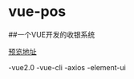 ﻿# vue-pos
##一个VUE开发的收银系统

[预览地址](http://htmlpreview.github.io/?https://github.com/simao521/vue-pos/blob/master/show2/index.html#/)

-vue2.0
-vue-cli
-axios
-element-ui
